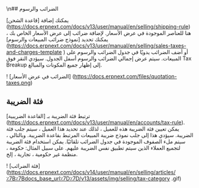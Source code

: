\n## الضرائب والرسوم

يمكنك إضافة [قاعدة الشحن] (https://docs.erpnext.com/docs/v13/user/manual/en/selling/shipping-rule) هنا للعناصر الموجودة في عرض الأسعار. لإضافة ضرائب إلى عرض الأسعار الخاص بك ، يمكنك تحديد [نموذج ضرائب المبيعات والرسوم] (https://docs.erpnext.com/docs/v13/user/manual/en/selling/sales-taxes-and-charges-template ) أو أضف الضرائب يدويًا في جدول الضرائب والرسوم على المبيعات. سيتم عرض إجمالي الضرائب والرسوم أسفل الجدول. سيؤدي النقر فوق Tax Breakup إلى إظهار جميع المكونات والمبالغ.

! [الضرائب في عرض الأسعار] (https://docs.erpnext.com/files/quotation-taxes.png)

## فئة الضريبة

ترتبط فئة الضريبة بـ [القاعدة الضريبية] (https://docs.erpnext.com/docs/v13/user/manual/en/accounts/tax-rule). يمكن تعيين فئة الضريبة هذه للعميل ، لذلك عند تحديد هذا العميل ، سيتم جلب فئة الضريبة. سيؤدي هذا إلى جلب نموذج ضريبة المبيعات المرتبط بقاعدة الضريبة. وبالتالي ، سيتم ملء الصفوف الموجودة في جدول الضرائب تلقائيًا. يمكن استخدام فئة الضريبة لتجميع العملاء الذين سيتم تطبيق نفس الضريبة عليهم. على سبيل المثال: حكومة ، منظمة غير حكومية ، تجارية ، إلخ.

! [فئة الضرائب] (https://docs.erpnext.com/docs/v14/user/manual/en/selling/articles/٪7B٪7Bdocs_base_url٪7D٪7D/v13/assets/img/selling/tax-category .gif)
